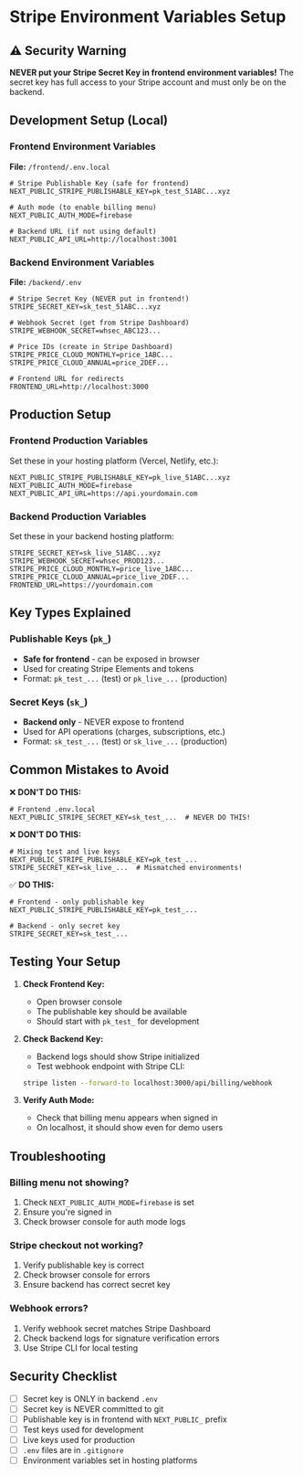 # Stripe Environment Variables Setup

## ⚠️ Security Warning
**NEVER put your Stripe Secret Key in frontend environment variables!**
The secret key has full access to your Stripe account and must only be on the backend.

## Development Setup (Local)

### Frontend Environment Variables
**File:** `/frontend/.env.local`

```env
# Stripe Publishable Key (safe for frontend)
NEXT_PUBLIC_STRIPE_PUBLISHABLE_KEY=pk_test_51ABC...xyz

# Auth mode (to enable billing menu)
NEXT_PUBLIC_AUTH_MODE=firebase

# Backend URL (if not using default)
NEXT_PUBLIC_API_URL=http://localhost:3001
```

### Backend Environment Variables
**File:** `/backend/.env`

```env
# Stripe Secret Key (NEVER put in frontend!)
STRIPE_SECRET_KEY=sk_test_51ABC...xyz

# Webhook Secret (get from Stripe Dashboard)
STRIPE_WEBHOOK_SECRET=whsec_ABC123...

# Price IDs (create in Stripe Dashboard)
STRIPE_PRICE_CLOUD_MONTHLY=price_1ABC...
STRIPE_PRICE_CLOUD_ANNUAL=price_2DEF...

# Frontend URL for redirects
FRONTEND_URL=http://localhost:3000
```

## Production Setup

### Frontend Production Variables
Set these in your hosting platform (Vercel, Netlify, etc.):

```env
NEXT_PUBLIC_STRIPE_PUBLISHABLE_KEY=pk_live_51ABC...xyz
NEXT_PUBLIC_AUTH_MODE=firebase
NEXT_PUBLIC_API_URL=https://api.yourdomain.com
```

### Backend Production Variables
Set these in your backend hosting platform:

```env
STRIPE_SECRET_KEY=sk_live_51ABC...xyz
STRIPE_WEBHOOK_SECRET=whsec_PROD123...
STRIPE_PRICE_CLOUD_MONTHLY=price_live_1ABC...
STRIPE_PRICE_CLOUD_ANNUAL=price_live_2DEF...
FRONTEND_URL=https://yourdomain.com
```

## Key Types Explained

### Publishable Keys (`pk_`)
- **Safe for frontend** - can be exposed in browser
- Used for creating Stripe Elements and tokens
- Format: `pk_test_...` (test) or `pk_live_...` (production)

### Secret Keys (`sk_`)
- **Backend only** - NEVER expose to frontend
- Used for API operations (charges, subscriptions, etc.)
- Format: `sk_test_...` (test) or `sk_live_...` (production)

## Common Mistakes to Avoid

❌ **DON'T DO THIS:**
```env
# Frontend .env.local
NEXT_PUBLIC_STRIPE_SECRET_KEY=sk_test_...  # NEVER DO THIS!
```

❌ **DON'T DO THIS:**
```env
# Mixing test and live keys
NEXT_PUBLIC_STRIPE_PUBLISHABLE_KEY=pk_test_...
STRIPE_SECRET_KEY=sk_live_...  # Mismatched environments!
```

✅ **DO THIS:**
```env
# Frontend - only publishable key
NEXT_PUBLIC_STRIPE_PUBLISHABLE_KEY=pk_test_...

# Backend - only secret key
STRIPE_SECRET_KEY=sk_test_...
```

## Testing Your Setup

1. **Check Frontend Key:**
   - Open browser console
   - The publishable key should be available
   - Should start with `pk_test_` for development

2. **Check Backend Key:**
   - Backend logs should show Stripe initialized
   - Test webhook endpoint with Stripe CLI:
   ```bash
   stripe listen --forward-to localhost:3000/api/billing/webhook
   ```

3. **Verify Auth Mode:**
   - Check that billing menu appears when signed in
   - On localhost, it should show even for demo users

## Troubleshooting

### Billing menu not showing?
1. Check `NEXT_PUBLIC_AUTH_MODE=firebase` is set
2. Ensure you're signed in
3. Check browser console for auth mode logs

### Stripe checkout not working?
1. Verify publishable key is correct
2. Check browser console for errors
3. Ensure backend has correct secret key

### Webhook errors?
1. Verify webhook secret matches Stripe Dashboard
2. Check backend logs for signature verification errors
3. Use Stripe CLI for local testing

## Security Checklist

- [ ] Secret key is ONLY in backend `.env`
- [ ] Secret key is NEVER committed to git
- [ ] Publishable key is in frontend with `NEXT_PUBLIC_` prefix
- [ ] Test keys used for development
- [ ] Live keys used for production
- [ ] `.env` files are in `.gitignore`
- [ ] Environment variables set in hosting platforms
